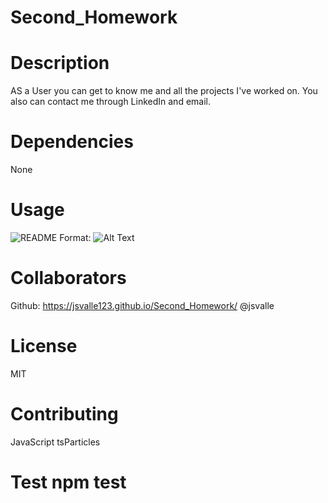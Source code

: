 # Second_Homework

# Description 

AS a User you can get to know me and all the projects I've worked on. You also can contact me through LinkedIn and email.

# Dependencies
None

# Usage
![README](../Second_Homework/me.png)
Format: ![Alt Text](url)




# Collaborators
Github: https://jsvalle123.github.io/Second_Homework/
@jsvalle
# License 
MIT

# Contributing 
JavaScript
tsParticles

# Test npm test
